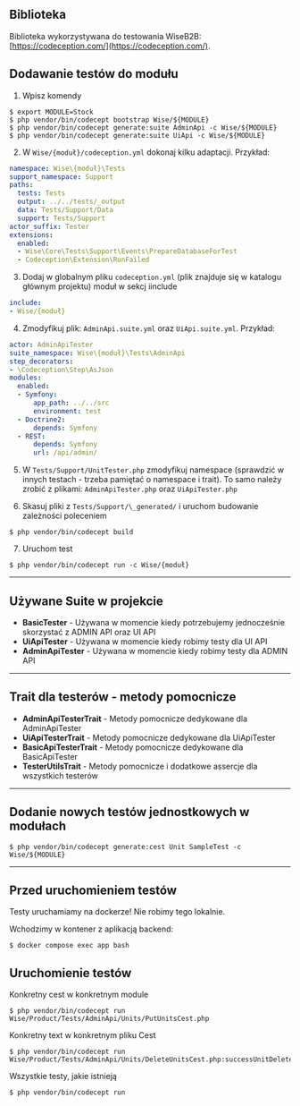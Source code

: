 ## Biblioteka

Biblioteka wykorzystywana do testowania WiseB2B: [https://codeception.com/](https://codeception.com/).

## Dodawanie testów do modułu

1. Wpisz komendy

```shell
$ export MODULE=Stock
$ php vendor/bin/codecept bootstrap Wise/${MODULE}
$ php vendor/bin/codecept generate:suite AdminApi -c Wise/${MODULE}
$ php vendor/bin/codecept generate:suite UiApi -c Wise/${MODULE}

```

2. W `Wise/{moduł}/codeception.yml` dokonaj kilku adaptacji. Przykład:

```yaml
namespace: Wise\{moduł}\Tests
support_namespace: Support
paths:
  tests: Tests
  output: ../../tests/_output
  data: Tests/Support/Data
  support: Tests/Support
actor_suffix: Tester
extensions:
  enabled:
  - Wise\Core\Tests\Support\Events\PrepareDatabaseForTest
  - Codeception\Extension\RunFailed
```

3. Dodaj w globalnym pliku `codeception.yml` (plik znajduje się w katalogu głównym projektu) moduł w sekcj iinclude

```yaml
include:
- Wise/{moduł}
```

4. Zmodyfikuj plik: `AdminApi.suite.yml` oraz `UiApi.suite.yml`. Przykład:

```yaml
actor: AdminApiTester
suite_namespace: Wise\{moduł}\Tests\AdminApi
step_decorators:
- \Codeception\Step\AsJson
modules:
  enabled:
  - Symfony:
      app_path: ../../src
      environment: test
  - Doctrine2:
      depends: Symfony
  - REST:
      depends: Symfony
      url: /api/admin/
```

5. W `Tests/Support/UnitTester.php` zmodyfikuj namespace (sprawdzić w innych testach - trzeba pamiętać o namespace i trait). To samo należy zrobić z plikami: `AdminApiTester.php` oraz `UiApiTester.php`

6. Skasuj pliki z `Tests/Support/\_generated/` i uruchom budowanie zależności poleceniem

```shell
$ php vendor/bin/codecept build
```

7. Uruchom test

```shell
$ php vendor/bin/codecept run -c Wise/{moduł}
```

---

## Używane Suite w projekcie
* **BasicTester** - Używana w momencie kiedy potrzebujemy jednocześnie skorzystać z ADMIN API oraz UI API
* **UiApiTester** - Używana w momencie kiedy robimy testy dla UI API
* **AdminApiTester** - Używana w momencie kiedy robimy testy dla ADMIN API
---

## Trait dla testerów - metody pomocnicze
* **AdminApiTesterTrait** - Metody pomocnicze dedykowane dla AdminApiTester
* **UiApiTesterTrait** - Metody pomocnicze dedykowane dla UiApiTester
* **BasicApiTesterTrait** - Metody pomocnicze dedykowane dla BasicApiTester
* **TesterUtilsTrait** - Metody pomocnicze i dodatkowe assercje dla wszystkich testerów
---


## Dodanie nowych testów jednostkowych w modułach

```shell
$ php vendor/bin/codecept generate:cest Unit SampleTest -c Wise/${MODULE}
```

---

## Przed uruchomieniem testów

Testy uruchamiamy na dockerze! Nie robimy tego lokalnie. 

Wchodzimy w kontener z aplikacją backend:
```shell
$ docker compose exec app bash
```

## Uruchomienie testów

Konkretny cest w konkretnym module

```shell
$ php vendor/bin/codecept run Wise/Product/Tests/AdminApi/Units/PutUnitsCest.php  
```

Konkretny text w konkretnym pliku Cest

```shell
$ php vendor/bin/codecept run Wise/Product/Tests/AdminApi/Units/DeleteUnitsCest.php:successUnitDelete 
```

Wszystkie testy, jakie istnieją

```shell
$ php vendor/bin/codecept run
```



